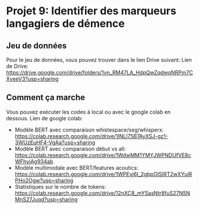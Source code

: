 # Projet 9: Identifier des marqueurs langagiers de démence

## Jeu de données
Pour le jeu de données, vous pouvez trouver dans le lien Drive suivant:
Lien de Drive: https://drive.google.com/drive/folders/1vn_RM47LA_HdpQwZqdwqNRPm7CXyeeV3?usp=sharing

## Comment ça marche
Vous pouvez exécuter les codes à local ou avec le google colab en dessous.
Lien de google colab: 
- Modèle BERT avec comparaison whistespace/seg/whisperx: https://colab.research.google.com/drive/1INLl75B7AyXSJ-gz1-3WUzEuHF4-VgAa?usp=sharing
- Modèle BERT avec comparaison début vs all: https://colab.research.google.com/drive/1WdwMM1YMYJWPNDUfVE8cWFhyjAg934ab
- Modèle multimodale avec BERT/features acoutics: https://colab.research.google.com/drive/1WPEyj6I_2gbpOlSIRT2wXYuiRPHo2Ogw?usp=sharing 
- Statistiques sur le nombre de tokens: https://colab.research.google.com/drive/12nXC8_mYSasNtr8fuS27N5NMnS27Juqd?usp=sharing
